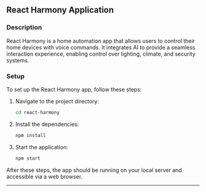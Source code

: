## React Harmony Application

### Description
React Harmony is a home automation app that allows users to control their home devices with voice commands. It integrates AI to provide a seamless interaction experience, enabling control over lighting, climate, and security systems.

### Setup
To set up the React Harmony app, follow these steps:

1. Navigate to the project directory:
   ```bash
   cd react-harmony
   ```
2. Install the dependencies:
   ```bash
   npm install
   ```
3. Start the application:
   ```bash
   npm start
   ```

After these steps, the app should be running on your local server and accessible via a web browser.

---

